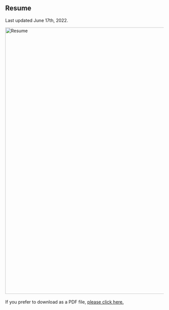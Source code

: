 
## Resume
Last updated June 17th, 2022.

<img src="https://ryanmburns93.github.io/images/Ryan_Burns_Resume_2022.jpg?raw=true" alt="Resume" width="800px" height="850px"/>
<br><br>
If you prefer to download as a PDF file, <a href='pdf/Ryan_Burns_Resume_2022.pdf' target="_blank">please click here.</a>